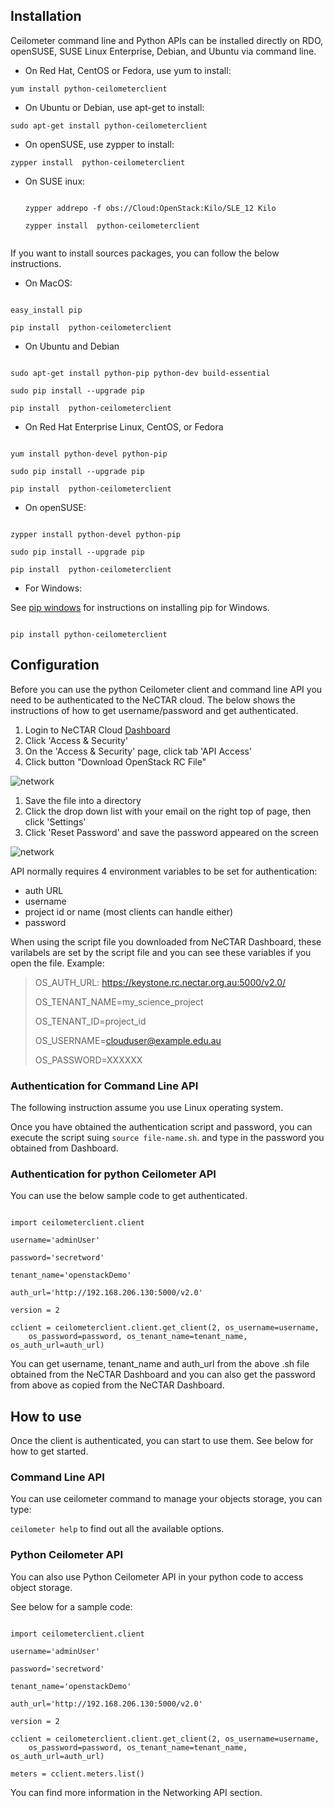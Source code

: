 ## Installation

Ceilometer command line and Python APIs can be installed directly on RDO, openSUSE,
SUSE Linux Enterprise, Debian, and Ubuntu via command line.

- On Red Hat, CentOS or Fedora, use yum to install:

 ``` yum install python-ceilometerclient ```

- On Ubuntu or Debian, use apt-get to install:

 ``` sudo apt-get install python-ceilometerclient ```

- On openSUSE, use zypper to install:

 ``` zypper install  python-ceilometerclient ```

- On SUSE inux:

  ```

  zypper addrepo -f obs://Cloud:OpenStack:Kilo/SLE_12 Kilo
  
  zypper install  python-ceilometerclient
  

  ```

If you want to install sources packages, you can follow the below instructions.

- On MacOS:

 ```

 easy_install pip
 
 pip install  python-ceilometerclient

 ```

- On Ubuntu and Debian

 ```

 sudo apt-get install python-pip python-dev build-essential
 
 sudo pip install --upgrade pip
 
 pip install  python-ceilometerclient

 ```

- On Red Hat Enterprise Linux, CentOS, or Fedora

 ```

 yum install python-devel python-pip
 
 sudo pip install --upgrade pip
 
 pip install  python-ceilometerclient

 ```

- On openSUSE:

 ```

 zypper install python-devel python-pip
 
 sudo pip install --upgrade pip
 
 pip install  python-ceilometerclient

 ```
 
- For Windows:

 See [pip windows][pip windows] for instructions on installing pip for Windows.


 ```

 pip install python-ceilometerclient

 ```
 
## Configuration

Before you can use the python Ceilometer client and command line API you need to
be authenticated to the NeCTAR cloud. The below shows the instructions of how to
get username/password and get authenticated.

1. Login to NeCTAR Cloud [Dashboard][dashboard]
1. Click 'Access & Security'
1. On the 'Access & Security' page, click tab 'API Access'
1. Click button "Download OpenStack RC File"

![`network`](images/ceilometer1.png)

1. Save the file into a directory
1. Click the drop down list with your email on the right top of page, then click 'Settings'
1. Click 'Reset Password' and save the password appeared on the screen

![`network`](images/ceilometer2.png)

API normally requires 4 environment variables to be set for authentication:

- auth URL
- username
- project id or name (most clients can handle either)
- password

When using the script file you downloaded from NeCTAR Dashboard, these
varilabels are set by the script file and you can see these variables
if you open the file. Example:

>OS_AUTH_URL: https://keystone.rc.nectar.org.au:5000/v2.0/
>
>OS_TENANT_NAME=my_science_project
>
>OS_TENANT_ID=project_id
>
>OS_USERNAME=clouduser@example.edu.au
>
>OS_PASSWORD=XXXXXX


### Authentication for Command Line API

The following instruction assume you use Linux operating system.

Once you have obtained the authentication script and password, you can execute
the script suing ``` source file-name.sh ```. and type in the password you
obtained from Dashboard.


### Authentication for python Ceilometer API

You can use the below sample code to get authenticated. 

```

import ceilometerclient.client

username='adminUser'

password='secretword'

tenant_name='openstackDemo'

auth_url='http://192.168.206.130:5000/v2.0'

version = 2

cclient = ceilometerclient.client.get_client(2, os_username=username,
    os_password=password, os_tenant_name=tenant_name, os_auth_url=auth_url)

```

You can get username, tenant_name and auth_url from the above .sh file obtained
from the NeCTAR Dashboard and you can also get the password from above as copied
from the NeCTAR Dashboard.


## How to use

Once the client is authenticated, you can start to use them. See below for how
to get started.

### Command Line API

You can use ceilometer command to manage your objects storage, you can type:

``` ceilometer help ``` to find out all the available options.

### Python Ceilometer API

You can also use Python Ceilometer API in your python code to access object storage.

See below for a sample code:

```

import ceilometerclient.client

username='adminUser'

password='secretword'

tenant_name='openstackDemo'

auth_url='http://192.168.206.130:5000/v2.0'

version = 2

cclient = ceilometerclient.client.get_client(2, os_username=username,
    os_password=password, os_tenant_name=tenant_name, os_auth_url=auth_url)

meters = cclient.meters.list()

```

You can find more information in the Networking API section. 

[pip windows]: http://docs.python-guide.org/en/latest/starting/install/win.html#distribute-pip
[dashboard]: https://dashboard.rc.nectar.org.au